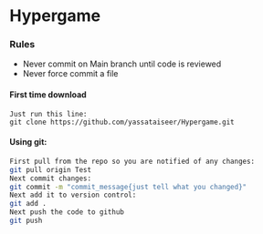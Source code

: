 # Hypergame

### Rules

- Never commit on Main branch until code is reviewed
- Never force commit a file

#### First time download
``` 
Just run this line:
git clone https://github.com/yassataiseer/Hypergame.git
```
#### Using git:
```sh
First pull from the repo so you are notified of any changes:
git pull origin Test
Next commit changes:
git commit -m "commit_message{just tell what you changed}"
Next add it to version control:
git add .
Next push the code to github
git push 
```
